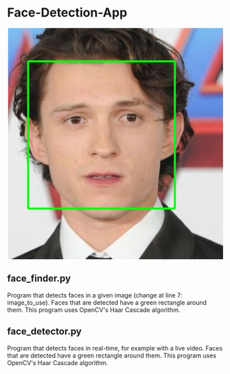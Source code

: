 # Face-Detection-App

<p align="center">
  <img src="images/face_finder.jpg">
</p>

## face_finder.py

Program that detects faces in a given image (change at line 7: image_to_use). Faces that are detected have a green rectangle around them.
This program uses OpenCV's Haar Cascade algorithm.

## face_detector.py

Program that detects faces in real-time, for example with a live video. Faces that are detected have a green rectangle around them.
This program uses OpenCV's Haar Cascade algorithm.
